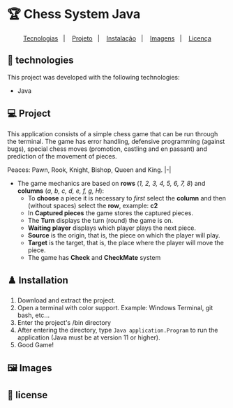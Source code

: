 # :trophy: Chess System Java

<p align="center">
  <a href="#-tecnologias">Tecnologias</a>&nbsp;&nbsp;&nbsp;|&nbsp;&nbsp;&nbsp;
  <a href="#-projeto">Projeto</a>&nbsp;&nbsp;&nbsp;|&nbsp;&nbsp;&nbsp;
  <a href="#%EF%B8%8F-instalacao">Instalação</a>&nbsp;&nbsp;&nbsp;|&nbsp;&nbsp;&nbsp;
  <a href="#%EF%B8%8F-imagens">Imagens</a>&nbsp;&nbsp;&nbsp;|&nbsp;&nbsp;&nbsp;
  <a href="#-licença">Licença</a>
</p>

## 🚀 technologies 

This project was developed with the following technologies:

- Java

## 💻 Project

This application consists of a simple chess game that can be run through the terminal. The game has error handling, defensive programming (against bugs), special chess moves (promotion, castling and en passant) and prediction of the movement of pieces.
  
Peaces: Pawn, Rook, Knight, Bishop, Queen and King.
|-|

* The game mechanics are based on **rows** (_1, 2, 3, 4, 5, 6, 7, 8_) and **columns** (_a, b, c, d, e, f, g, H_):
  * To **choose** a piece it is necessary to _first_ select the **column** and then (without spaces) select the **row**, example: **c2**
  * In **Captured pieces** the game stores the captured pieces.
  * The **Turn** displays the turn (round) the game is on.
  * **Waiting player** displays which player plays the next piece.
  * **Source** is the origin, that is, the piece on which the player will play.
  * **Target** is the target, that is, the place where the player will move the piece.
  * The game has **Check** and **CheckMate** system
  
## ♟️ Installation

1. Download and extract the project.
2. Open a terminal with color support. Example: Windows Terminal, git bash, etc...
3. Enter the project's /bin directory
4. After entering the directory, type ```Java application.Program``` to run the application (Java must be at version 11 or higher).
5. Good Game!

## 🖼️ Images



## 📝 license